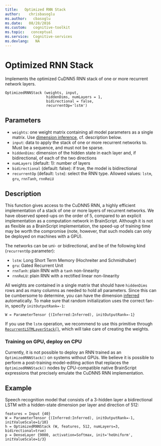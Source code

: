 ```yaml
---
title:   Optimized RNN Stack
author:    chrisbasoglu
ms.author:   cbasoglu
ms.date:   08/28/2016
ms.custom:   cognitive-toolkit
ms.topic:   conceptual
ms.service:  Cognitive-services
ms.devlang:   NA
---
```


# Optimized RNN Stack

Implements the optimized CuDNN5 RNN stack of one or more recurrent network layers.

    OptimizedRNNStack (weights, input,
                       hiddenDims, numLayers = 1,
                       bidirectional = false,
                       recurrentOp='lstm')

## Parameters

* `weights`: one weight matrix containing all model parameters as a single matrix. Use [dimension inference](./Parameters-And-Constants.md#automatic-dimension-inference), cf. description below.
* `input`: data to apply the stack of one or more recurrent networks to. Must be a sequence, and must not be sparse.
* `hiddenDims`: dimension of the hidden state in each layer and, if bidirectional, of each of the two directions
* `numLayers` (default: 1): number of layers
* `bidirectional` (default: false): if true, the model is bidirectional
* `recurrentOp` (default: `lstm`): select the RNN type. Allowed values: `lstm`, `gru`, `rnnTanh`, `rnnReLU`

## Description

This function gives access to the CuDNN5 RNN, a highly efficient implementation
of a stack of one or more layers of recurrent networks.
We have observed speed-ups on the order of 5, compared to an explicit
implementation as a computation network in BrainScript.
Although it is not as flexible as a BrainScript implementation,
the speed-up of training time may be worth the compromise
(note, however, that such models can only be deployed on machines with a GPU).

The networks can be uni- or bidirectional, and be of the following kind (`recurrentOp` parameter):
* `lstm`: Long Short Term Memory (Hochreiter and Schmidhuber)
* `gru`: Gated Recurrent Unit
* `rnnTanh`: plain RNN with a `tanh` non-linearity
* `rnnReLU`: plain RNN with a rectified linear non-linearity

All weights are contained in a single matrix
that should have `hiddenDims` rows and as many columns as needed to hold all parameters.
Since this can be cumbersome to determine,
you can have the dimension [inferred](./Parameters-And-Constants.md#automatic-dimension-inference) automatically.
To make sure that random initialization uses the correct fan-in, specify `initOutputRank=-1`:

    W = ParameterTensor {(Inferred:Inferred), initOutputRank=-1}

If you use the `lstm` operation, we recommend to use this primitive through [`RecurrentLSTMLayerStack{}`](./BrainScript-Layers-Reference.md#recurrentlstmlayer-recurrentlstmlayerstack), which will take care of creating the weights.

### Training on GPU, deploy on CPU
Currently, it is not possible to deploy an RNN trained as an `OptimizedRNNStack()`
on systems without GPUs.
We believe it is possible to perform a post-training model-editing action
that replaces the `OptimizedRNNStack()` nodes by CPU-compatible native BrainScript expressions
that precisely emulate the CuDNN5 RNN implementation.

## Example

Speech recognition model that consists of a 3-hidden layer a bidirectional LSTM
with a hidden-state dimension per layer and direction of 512:

    features = Input {40}
    W = ParameterTensor {(Inferred:Inferred), initOutputRank=-1, initValueScale=1/10}
    h = OptimizedRNNStack (W, features, 512, numLayers=3, bidirectional=true)
    p = DenseLayer {9000, activation=Softmax, init='heUniform', initValueScale=1/3}
